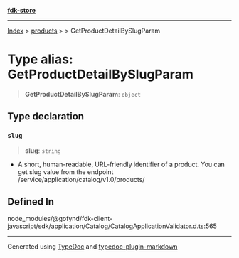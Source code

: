 [**fdk-store**](../../../README.md)
***

[Index](../../../API.md) > [products](../../README.md) > [<internal>](../README.md) > GetProductDetailBySlugParam

# Type alias: GetProductDetailBySlugParam

> **GetProductDetailBySlugParam**: `object`

## Type declaration

### `slug`

> **slug**: `string`

- A short, human-readable, URL-friendly identifier of
a product. You can get slug value from the endpoint
/service/application/catalog/v1.0/products/

## Defined In

node\_modules/@gofynd/fdk-client-javascript/sdk/application/Catalog/CatalogApplicationValidator.d.ts:565

***
Generated using [TypeDoc](https://typedoc.org/) and [typedoc-plugin-markdown](https://www.npmjs.com/package/typedoc-plugin-markdown)
